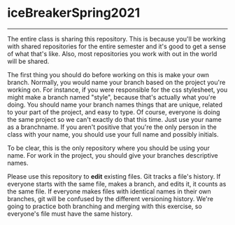 # iceBreakerSpring2021
---
The entire class is sharing this repository. This is because you'll be working with shared repositories for the entire semester and it's good to get a sense of what that's like. Also, most repositories you work with out in the world will be shared.

The first thing you should do before working on this is make your own branch. Normally, you would name your branch based on the project you're working on. For instance, if you were responsible for the css stylesheet, you might make a branch named "style", because that's actually what you're doing. You should name your branch names things that are unique, related to your part of the project, and easy to type. Of course, everyone is doing the same project so we can't exactly do that this time. Just use your name as a branchname. If you aren't positive that you're the only person in the class with your name, you should use your full name and possibly initials. 

To be clear, this is the only repository where you should be using your name. For work in the project, you should give your branches descriptive names.

Please use this repository to **edit** existing files. Git tracks a file's history. If everyone starts with the same file, makes a branch, and edits it, it counts as the same file. If everyone makes files with identical names in their own branches, git will be confused by the different versioning history. We're going to practice both branching and merging with this exercise, so everyone's file must have the same history.
